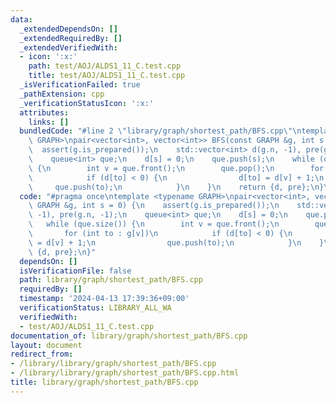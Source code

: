 ```yaml
---
data:
  _extendedDependsOn: []
  _extendedRequiredBy: []
  _extendedVerifiedWith:
  - icon: ':x:'
    path: test/AOJ/ALDS1_11_C.test.cpp
    title: test/AOJ/ALDS1_11_C.test.cpp
  _isVerificationFailed: true
  _pathExtension: cpp
  _verificationStatusIcon: ':x:'
  attributes:
    links: []
  bundledCode: "#line 2 \"library/graph/shortest_path/BFS.cpp\"\ntemplate <typename\
    \ GRAPH>\npair<vector<int>, vector<int>> BFS(const GRAPH &g, int s = 0) {\n  \
    \  assert(g.is_prepared());\n    std::vector<int> d(g.n, -1), pre(g.n, -1);\n\
    \    queue<int> que;\n    d[s] = 0;\n    que.push(s);\n    while (que.size())\
    \ {\n        int v = que.front();\n        que.pop();\n        for (int to : g[v])\n\
    \            if (d[to] < 0) {\n                d[to] = d[v] + 1;\n           \
    \     que.push(to);\n            }\n    }\n    return {d, pre};\n}\n"
  code: "#pragma once\ntemplate <typename GRAPH>\npair<vector<int>, vector<int>> BFS(const\
    \ GRAPH &g, int s = 0) {\n    assert(g.is_prepared());\n    std::vector<int> d(g.n,\
    \ -1), pre(g.n, -1);\n    queue<int> que;\n    d[s] = 0;\n    que.push(s);\n \
    \   while (que.size()) {\n        int v = que.front();\n        que.pop();\n \
    \       for (int to : g[v])\n            if (d[to] < 0) {\n                d[to]\
    \ = d[v] + 1;\n                que.push(to);\n            }\n    }\n    return\
    \ {d, pre};\n}"
  dependsOn: []
  isVerificationFile: false
  path: library/graph/shortest_path/BFS.cpp
  requiredBy: []
  timestamp: '2024-04-13 17:39:36+09:00'
  verificationStatus: LIBRARY_ALL_WA
  verifiedWith:
  - test/AOJ/ALDS1_11_C.test.cpp
documentation_of: library/graph/shortest_path/BFS.cpp
layout: document
redirect_from:
- /library/library/graph/shortest_path/BFS.cpp
- /library/library/graph/shortest_path/BFS.cpp.html
title: library/graph/shortest_path/BFS.cpp
---
```

